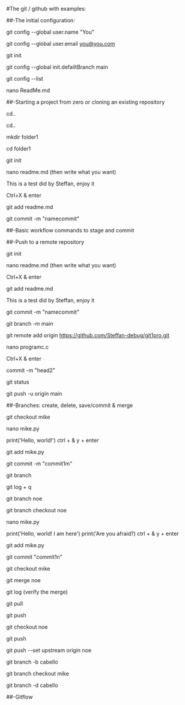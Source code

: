 #The git / github with examples:

##-The initial configuration: 

git config --global user.name "You" 

git config --global user.email you@you.com

git init

git config --global init.defailtBranch main 

git config --list 

nano ReadMe.md

##-Starting a project from zero or cloning an existing repository

cd..

cd..

mkdir folder1

cd folder1

git init 

nano readme.md (then write what you want)

 This is a test did by Steffan, enjoy it
 
 Ctrl+X & enter

git add readme.md 

git commit -m "namecommit"


##-Basic workflow commands to stage and commit


##-Push to a remote repository

git init 

nano readme.md (then write what you want)
 
 Ctrl+X & enter

git add readme.md 
 
 This is a test did by Steffan, enjoy it

git commit -m "namecommit"

git branch -m main 

git remote add origin https://github.com/Steffan-debug/git1pro.git

nano programc.c

 Ctrl+X & enter

commit -m "head2"

git status  

git push -u origin main

##-Branches: create, delete, save/commit & merge 

git checkout mike

nano mike.py

 print('Hello, world!') ctrl + & y + enter

git add mike.py

git commit -m "commit1m"

git branch 

git log + q

git branch noe

git branch checkout noe

nano mike.py 

 print('Hello, world! I am here') 
 print('Are you afraid?)
 ctrl + & y + enter

git add mike.py 

git commit "commit1n"

git checkout mike

git merge noe

git log (verify the merge)

git pull 

git push

git checkout noe 

git push 

git push --set upstream origin noe 

git branch -b cabello

git branch checkout mike 

git branch -d cabello

##-Gitflow 
